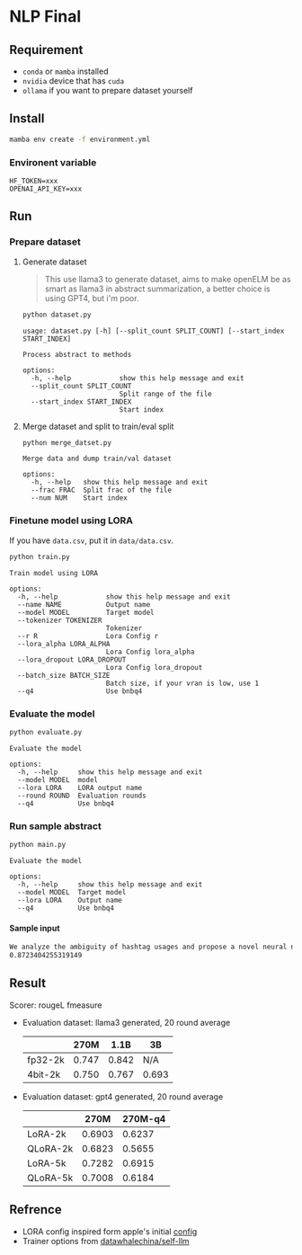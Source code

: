 # NLP Final

## Requirement
  - `conda` or `mamba` installed
  - `nvidia` device that has `cuda`
  - `ollama` if you want to prepare dataset yourself

## Install

```sh
mamba env create -f environment.yml
```

### Environent variable

```
HF_TOKEN=xxx
OPENAI_API_KEY=xxx
```

## Run

### Prepare dataset

1. Generate dataset

    > This use llama3 to generate dataset, aims to make openELM be as smart as llama3 in abstract summarization, a better choice is using GPT4, but i'm poor.

    ```sh
    python dataset.py
    ```
    ```
    usage: dataset.py [-h] [--split_count SPLIT_COUNT] [--start_index START_INDEX]

    Process abstract to methods

    options:
      -h, --help            show this help message and exit
      --split_count SPLIT_COUNT
                            Split range of the file
      --start_index START_INDEX
                            Start index
    ```

2. Merge dataset and split to train/eval split

    ```sh
    python merge_datset.py
    ```
    ```
    Merge data and dump train/val dataset

    options:
      -h, --help   show this help message and exit
      --frac FRAC  Split frac of the file
      --num NUM    Start index
    ```

### Finetune model using LORA

If you have `data.csv`, put it in `data/data.csv`.

```sh
python train.py
```
```
Train model using LORA

options:
  -h, --help            show this help message and exit
  --name NAME           Output name
  --model MODEL         Target model
  --tokenizer TOKENIZER
                        Tokenizer
  --r R                 Lora Config r
  --lora_alpha LORA_ALPHA
                        Lora Config lora_alpha
  --lora_dropout LORA_DROPOUT
                        Lora Config lora_dropout
  --batch_size BATCH_SIZE
                        Batch size, if your vran is low, use 1
  --q4                  Use bnbq4
```

### Evaluate the model

```sh
python evaluate.py
```
```
Evaluate the model

options:
  -h, --help     show this help message and exit
  --model MODEL  model
  --lora LORA    LORA output name
  --round ROUND  Evaluation rounds
  --q4           Use bnbq4
```

### Run sample abstract

```sh
python main.py
```
```
Evaluate the model

options:
  -h, --help     show this help message and exit
  --model MODEL  Target model
  --lora LORA    Output name
  --q4           Use bnbq4
```

#### Sample input

```txt
We analyze the ambiguity of hashtag usages and propose a novel neural network-based model, which incorporates linguistic information from different aspects, to disambiguate the usage of three hashtags that are widely used to collect the training data for irony detection.
0.8723404255319149
```

## Result

Scorer: rougeL fmeasure

- Evaluation dataset: llama3 generated, 20 round average

  |         |  270M |  1.1B |   3B  |
  |---------|-------|-------|-------|
  | fp32-2k | 0.747 | 0.842 |  N/A  |
  | 4bit-2k | 0.750 | 0.767 | 0.693 |

- Evaluation dataset: gpt4 generated, 20 round average

  |          |  270M  | 270M-q4 |
  |----------|--------|---------|
  | LoRA-2k  | 0.6903 |  0.6237 |
  | QLoRA-2k | 0.6823 |  0.5655 |
  | LoRA-5k  | 0.7282 |  0.6915 |
  | QLoRA-5k | 0.7008 |  0.6184 |


## Refrence

- LORA config inspired form apple's initial [config](https://github.com/apple/corenet/blob/main/projects/openelm/peft_configs/openelm_lora_1_1B.yaml)
- Trainer options from [datawhalechina/self-llm](https://github.com/datawhalechina/self-llm/blob/master/LLaMA3/04-LLaMA3-8B-Instruct%20Lora%20%E5%BE%AE%E8%B0%83.md)